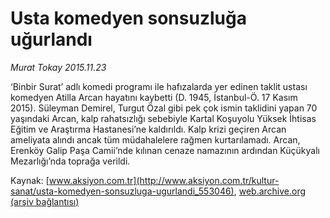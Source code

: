 # Usta komedyen sonsuzluğa uğurlandı

*Murat Tokay 2015.11.23*

<div class="pNewsDetailMainContent ctx_content" itemprop="articleBody">
 <p>
  ‘Binbir Surat’ adlı komedi programı ile hafızalarda yer edinen taklit ustası komedyen Atilla Arcan hayatını kaybetti (D. 1945, İstanbul-Ö. 17 Kasım 2015). Süleyman Demirel, Turgut Özal gibi pek çok ismin taklidini yapan 70 yaşındaki Arcan, kalp rahatsızlığı sebebiyle Kartal Koşuyolu Yüksek İhtisas Eğitim ve Araştırma Hastanesi’ne kaldırıldı. Kalp krizi geçiren Arcan ameliyata alındı ancak tüm müdahalelere rağmen kurtarılamadı. Arcan, Erenköy Galip Paşa Camii’nde kılınan cenaze namazının ardından Küçükyalı Mezarlığı’nda toprağa verildi.
 </p>
</div>


Kaynak: [www.aksiyon.com.tr](http://www.aksiyon.com.tr/kultur-sanat/usta-komedyen-sonsuzluga-ugurlandi_553046), [web.archive.org (arşiv bağlantısı)](http://web.archive.org/web/20151125153723/http://www.aksiyon.com.tr/kultur-sanat/usta-komedyen-sonsuzluga-ugurlandi_553046)
